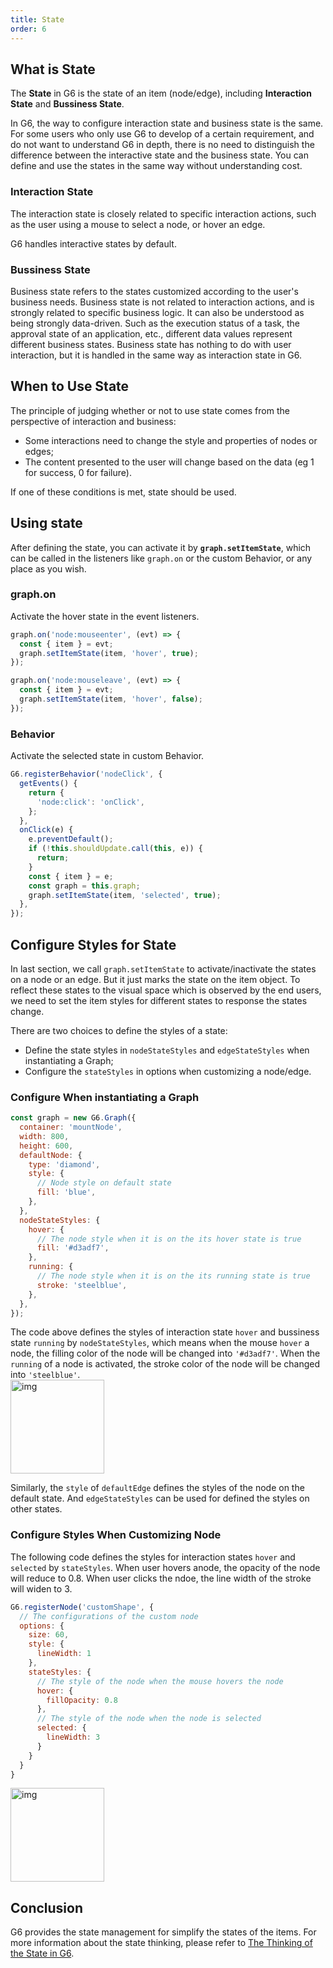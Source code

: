 ```yaml
---
title: State
order: 6
---
```


## What is State

The **State** in G6 is the state of an item (node/edge), including **Interaction State** and **Bussiness State**.

In G6, the way to configure interaction state and business state is the same. For some users who only use G6 to develop of a certain requirement, and do not want to understand G6 in depth, there is no need to distinguish the difference between the interactive state and the business state. You can define and use the states in the same way without understanding cost.

### Interaction State

The interaction state is closely related to specific interaction actions, such as the user using a mouse to select a node, or hover an edge.

G6 handles interactive states by default.

### Bussiness State

Business state refers to the states customized according to the user's business needs. Business state is not related to interaction actions, and is strongly related to specific business logic. It can also be understood as being strongly data-driven. Such as the execution status of a task, the approval state of an application, etc., different data values ​​represent different business states. Business state has nothing to do with user interaction, but it is handled in the same way as interaction state in G6.

## When to Use State

The principle of judging whether or not to use state comes from the perspective of interaction and business:

- Some interactions need to change the style and properties of nodes or edges;
- The content presented to the user will change based on the data (eg 1 for success, 0 for failure).

If one of these conditions is met, state should be used.

## Using state

After defining the state, you can activate it by **`graph.setItemState`**, which can be called in the listeners like `graph.on` or the custom Behavior, or any place as you wish.

### graph.on

Activate the hover state in the event listeners.

```javascript
graph.on('node:mouseenter', (evt) => {
  const { item } = evt;
  graph.setItemState(item, 'hover', true);
});

graph.on('node:mouseleave', (evt) => {
  const { item } = evt;
  graph.setItemState(item, 'hover', false);
});
```

### Behavior

Activate the selected state in custom Behavior.

```javascript
G6.registerBehavior('nodeClick', {
  getEvents() {
    return {
      'node:click': 'onClick',
    };
  },
  onClick(e) {
    e.preventDefault();
    if (!this.shouldUpdate.call(this, e)) {
      return;
    }
    const { item } = e;
    const graph = this.graph;
    graph.setItemState(item, 'selected', true);
  },
});
```

## Configure Styles for State

In last section, we call `graph.setItemState` to activate/inactivate the states on a node or an edge. But it just marks the state on the item object. To reflect these states to the visual space which is observed by the end users, we need to set the item styles for different states to response the states change.

There are two choices to define the styles of a state:

- Define the state styles in `nodeStateStyles` and `edgeStateStyles` when instantiating a Graph;
- Configure the `stateStyles` in options when customizing a node/edge.

### Configure When instantiating a Graph

```javascript
const graph = new G6.Graph({
  container: 'mountNode',
  width: 800,
  height: 600,
  defaultNode: {
    type: 'diamond',
    style: {
      // Node style on default state
      fill: 'blue',
    },
  },
  nodeStateStyles: {
    hover: {
      // The node style when it is on the its hover state is true
      fill: '#d3adf7',
    },
    running: {
      // The node style when it is on the its running state is true
      stroke: 'steelblue',
    },
  },
});
```

The code above defines the styles of interaction state `hover` and bussiness state `running` by `nodeStateStyles`, which means when the mouse `hover` a node, the filling color of the node will be changed into `'#d3adf7'`. When the `running` of a node is activated, the stroke color of the node will be changed into `'steelblue'`.<br /><img src='https://gw.alipayobjects.com/mdn/rms_f8c6a0/afts/img/A*Beu6QY_ETOgAAAAAAAAAAABkARQnAQ' width=150 alt='img'/>

Similarly, the `style` of `defaultEdge` defines the styles of the node on the default state. And `edgeStateStyles` can be used for defined the styles on other states.

### Configure Styles When Customizing Node

The following code defines the styles for interaction states `hover` and `selected` by `stateStyles`. When user hovers anode, the opacity of the node will reduce to 0.8. When user clicks the ndoe, the line width of the stroke will widen to 3.

```javascript
G6.registerNode('customShape', {
  // The configurations of the custom node
  options: {
    size: 60,
    style: {
      lineWidth: 1
    },
    stateStyles: {
      // The style of the node when the mouse hovers the node
      hover: {
        fillOpacity: 0.8
      },
      // The style of the node when the node is selected
      selected: {
        lineWidth: 3
      }
    }
  }
}
```

<img src='https://gw.alipayobjects.com/mdn/rms_f8c6a0/afts/img/A*1DFnTKfmfLcAAAAAAAAAAABkARQnAQ' width=150 alt='img'/>

## Conclusion

G6 provides the state management for simplify the states of the items. For more information about the state thinking, please refer to <a href='https://www.yuque.com/antv/g6/xiux28' target='_blank'>The Thinking of the State in G6</a>.
